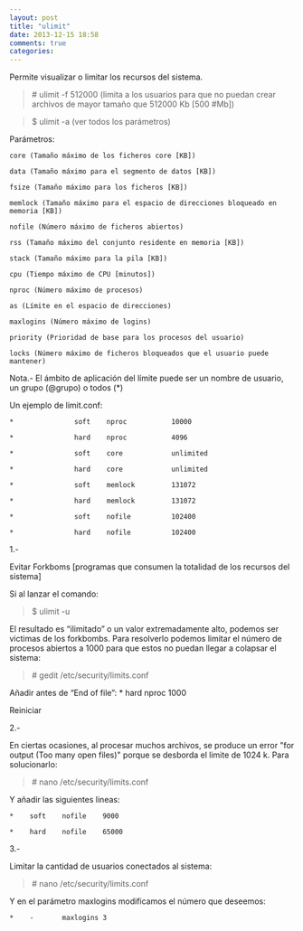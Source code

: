 ```yaml
---
layout: post
title: "ulimit"
date: 2013-12-15 18:58
comments: true
categories: 
---
```

Permite  visualizar o limitar los recursos del sistema.

>\# ulimit -f 512000 (limita a los usuarios para que no puedan crear archivos de mayor tamaño que 512000 Kb [500 #Mb])

>$ ulimit -a   (ver todos los parámetros)

Parámetros:

	core (Tamaño máximo de los ficheros core [KB])

	data (Tamaño máximo para el segmento de datos [KB])

	fsize (Tamaño máximo para los ficheros [KB])

	memlock (Tamaño máximo para el espacio de direcciones bloqueado en memoria [KB])

	nofile (Número máximo de ficheros abiertos)

	rss (Tamaño máximo del conjunto residente en memoria [KB])

	stack (Tamaño máximo para la pila [KB])

	cpu (Tiempo máximo de CPU [minutos])

	nproc (Número máximo de procesos)

	as (Límite en el espacio de direcciones)

	maxlogins (Número máximo de logins)

	priority (Prioridad de base para los procesos del usuario)

	locks (Número máximo de ficheros bloqueados que el usuario puede mantener)

Nota.- El ámbito de aplicación del límite puede ser un nombre de usuario, un grupo (@grupo) o todos (*)

Un ejemplo de limit.conf:

	*               soft    nproc           10000

	*               hard    nproc           4096

	*               soft    core            unlimited

	*               hard    core            unlimited

	*               soft    memlock         131072

	*               hard    memlock         131072

	*               soft    nofile          102400

	*               hard    nofile          102400

1.-

Evitar Forkboms [programas que consumen la totalidad de los recursos del sistema]

Si al lanzar el comando: 

>$ ulimit -u 

El resultado es “ilimitado” o un valor extremadamente alto, podemos ser victimas de los forkbombs. Para resolverlo podemos limitar el número de procesos abiertos a 1000 para que estos no puedan llegar a colapsar el sistema: 

>\# gedit /etc/security/limits.conf 

Añadir antes de “End of file”:   * hard nproc 1000 

Reiniciar

2.-

En ciertas ocasiones, al procesar muchos archivos, se produce un error "for output (Too many open files)" porque se desborda el limite de 1024 k. Para solucionarlo:

>\# nano /etc/security/limits.conf

Y añadir las siguientes lineas:

	*    soft    nofile    9000

	*    hard    nofile    65000

3.-

Limitar la cantidad de usuarios conectados al sistema:

>\# nano /etc/security/limits.conf

Y en el parámetro maxlogins modificamos el número que deseemos:

	*    -       maxlogins 3

